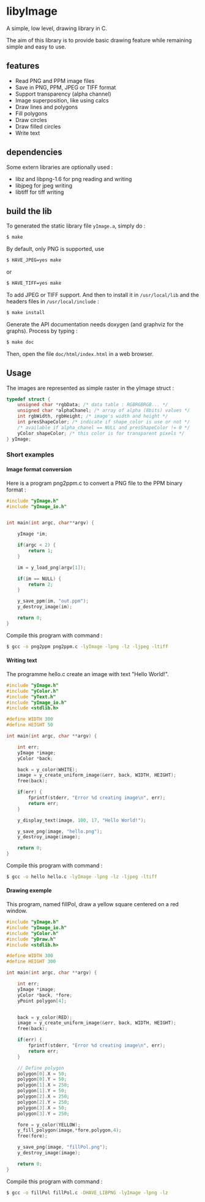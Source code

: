 # libyImage

A simple, low level, drawing library in C.

The aim of this library is to provide basic drawing feature while remaining simple and easy to use.

## features

 *  Read PNG and PPM image files
 *  Save in PNG, PPM, JPEG or TIFF format
 *  Support transparency (alpha channel)
 *  Image superposition, like using calcs
 *  Draw lines and polygons
 *  Fill polygons
 *  Draw circles
 *  Draw filled circles
 *  Write text

## dependencies

Some extern libraries are optionally used :

 * libz and libpng-1.6 for png reading and writing
 * libjpeg for jpeg writing
 * libtiff for tiff writing

## build the lib

To generated the static library file `yImage.a`, simply do :

```sh
$ make
```

By default, only PNG is supported, use

```sh
$ HAVE_JPEG=yes make
```
or
```sh
$ HAVE_TIFF=yes make
```

To add JPEG or TIFF support.
And then to install it in `/usr/local/lib` and the headers files in `/usr/local/include` :

``` sh
$ make install
```

Generate the API documentation needs doxygen (and graphviz for the graphs). Process by typing :

```sh
$ make doc
```

Then, open the file `doc/html/index.html` in a web browser.


## Usage

The images are represented as simple raster in the yImage struct :

```C
typedef struct {
    unsigned char *rgbData; /* data table : RGBRGBRGB... */
    unsigned char *alphaChanel; /* array of alpha (8bits) values */
    int rgbWidth, rgbHeight; /* image's width and height */
    int presShapeColor; /* indicate if shape_color is use or not */
    /* available if alpha_chanel == NULL and presShapeColor != 0 */
    yColor shapeColor; /* this color is for transparent pixels */
} yImage;
```

### Short examples

#### Image format conversion

Here is a program png2ppm.c to convert a PNG file to the PPM binary format :

```C
#include "yImage.h"
#include "yImage_io.h"


int main(int argc, char**argv) {

    yImage *im;

    if(argc < 2) {
        return 1;
    }

    im = y_load_png(argv[1]);

    if(im == NULL) {
        return 2;
    }

    y_save_ppm(im, "out.ppm");
    y_destroy_image(im);

    return 0;
}
```

Compile this program with command :

```sh
$ gcc -o png2ppm png2ppm.c -lyImage -lpng -lz -ljpeg -ltiff
```

#### Writing text

The programme hello.c create an image with text "Hello World!".

```C
#include "yImage.h"
#include "yColor.h"
#include "yText.h"
#include "yImage_io.h"
#include <stdlib.h>

#define WIDTH 300
#define HEIGHT 50

int main(int argc, char **argv) {

    int err;
    yImage *image;
    yColor *back;

    back = y_color(WHITE);
    image = y_create_uniform_image(&err, back, WIDTH, HEIGHT);
    free(back);

    if(err) {
        fprintf(stderr, "Error %d creating image\n", err);
        return err;
    }

    y_display_text(image, 100, 17, "Hello World!");

    y_save_png(image, "hello.png");
    y_destroy_image(image);

    return 0;
}
```

Compile this program with command :

```sh
$ gcc -o hello hello.c -lyImage -lpng -lz -ljpeg -ltiff
```

#### Drawing exemple

This program, named fillPol, draw a yellow square centered on a red window.

```C
#include "yImage.h"
#include "yImage_io.h"
#include "yColor.h"
#include "yDraw.h"
#include <stdlib.h>

#define WIDTH 300
#define HEIGHT 300

int main(int argc, char **argv) {

    int err;
    yImage *image;
    yColor *back, *fore;
    yPoint polygon[4];


    back = y_color(RED);
    image = y_create_uniform_image(&err, back, WIDTH, HEIGHT);
    free(back);

    if(err) {
        fprintf(stderr, "Error %d creating image\n", err);
        return err;
    }

    // Define polygon
    polygon[0].X = 50;
    polygon[0].Y = 50;
    polygon[1].X = 250;
    polygon[1].Y = 50;
    polygon[2].X = 250;
    polygon[2].Y = 250;
    polygon[3].X = 50;
    polygon[3].Y = 250;

    fore = y_color(YELLOW);
    y_fill_polygon(image,*fore,polygon,4);
    free(fore);

    y_save_png(image, "fillPol.png");
    y_destroy_image(image);

    return 0;
}
```

Compile this program with command :

```sh
$ gcc -o fillPol fillPol.c -DHAVE_LIBPNG -lyImage -lpng -lz
```
